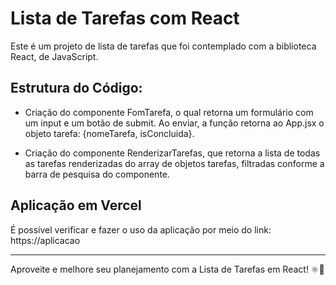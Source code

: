 # Lista de Tarefas com React

Este é um projeto de lista de tarefas que foi contemplado com a biblioteca React, de JavaScript.

## Estrutura do Código:

- Criação do componente FomTarefa, o qual retorna um formulário com um input e um botão de submit. Ao enviar, a função retorna ao App.jsx o objeto tarefa: {nomeTarefa, isConcluida}.

- Criação do componente RenderizarTarefas, que retorna a lista de todas as tarefas renderizadas do array de objetos tarefas, filtradas conforme a barra de pesquisa do componente.

## Aplicação em Vercel

É possível verificar e fazer o uso da aplicação por meio do link: https://aplicacao 

---
Aproveite e melhore seu planejamento com a Lista de Tarefas em React! ⚛️📔
